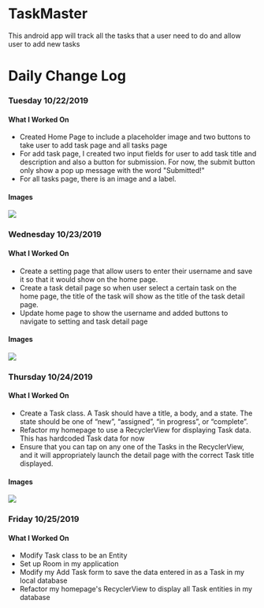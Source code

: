 # TaskMaster

This android app will track all the tasks that a user need to do and allow user to add new tasks

# Daily Change Log

### Tuesday 10/22/2019 

#### What I Worked On

* Created Home Page to include a placeholder image and two buttons to take user to add task page and all tasks page
* For add task page, I created two input fields for user to add task title and description and also a button for submission. For now, the submit button only show a pop up message with the word "Submitted!"
* For all tasks page, there is an image and a label.  

#### Images

<img src="screenshots/home-page.PNG">

### Wednesday 10/23/2019

#### What I Worked On

* Create a setting page that allow users to enter their username and save it so that it would show on the home page.
* Create a task detail page so when user select a certain task on the home page, the title of the task will show as the title of the task detail page.
* Update home page to show the username and added buttons to navigate to setting and task detail page

#### Images

<img src="screenshots/task-detail.PNG">

### Thursday 10/24/2019 

#### What I Worked On

* Create a Task class. A Task should have a title, a body, and a state. The state should be one of “new”, “assigned”, “in progress”, or “complete”.
* Refactor my homepage to use a RecyclerView for displaying Task data. This has hardcoded Task data for now
* Ensure that you can tap on any one of the Tasks in the RecyclerView, and it will appropriately launch the detail page with the correct Task title displayed.

#### Images

<img src="screenshots/recycler-home-page.PNG">

### Friday 10/25/2019 

#### What I Worked On

* Modify Task class to be an Entity
* Set up Room in my application
* Modify my Add Task form to save the data entered in as a Task in my local database
* Refactor my homepage's RecyclerView to display all Task entities in my database

